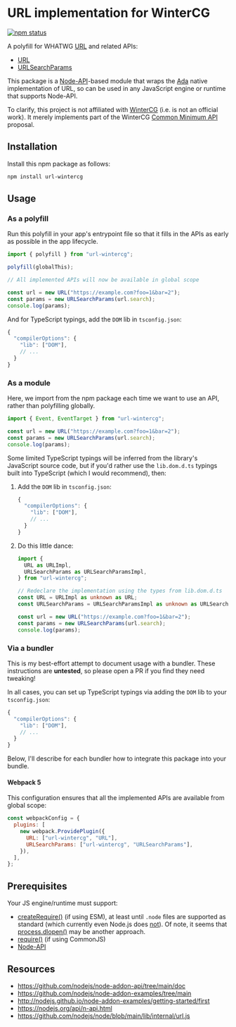 # URL implementation for WinterCG

[![npm status](https://img.shields.io/npm/v/url-wintercg.svg)](https://npm.im/url-wintercg)

A polyfill for WHATWG [URL](https://url.spec.whatwg.org/#url-parsing) and related APIs:

- [URL](https://developer.mozilla.org/en-US/docs/Web/API/URL)
- [URLSearchParams](https://developer.mozilla.org/en-US/docs/Web/API/URLSearchParams)

This package is a [Node-API](https://nodejs.org/api/n-api.html)-based module that wraps the [Ada](https://github.com/ada-url/ada) native implementation of URL, so can be used in any JavaScript engine or runtime that supports Node-API.

To clarify, this project is not affiliated with [WinterCG](https://wintercg.org) (i.e. is not an official work). It merely implements part of the WinterCG [Common Minimum API](https://github.com/wintercg/proposal-common-minimum-api) proposal.

## Installation

Install this npm package as follows:

```sh
npm install url-wintercg
```

## Usage

### As a polyfill

Run this polyfill in your app's entrypoint file so that it fills in the APIs as early as possible in the app lifecycle.

```js
import { polyfill } from "url-wintercg";

polyfill(globalThis);

// All implemented APIs will now be available in global scope

const url = new URL("https://example.com?foo=1&bar=2");
const params = new URLSearchParams(url.search);
console.log(params);
```

And for TypeScript typings, add the `DOM` lib in `tsconfig.json`:

```js
{
  "compilerOptions": {
    "lib": ["DOM"],
    // ...
  }
}
```

### As a module

Here, we import from the npm package each time we want to use an API, rather than polyfilling globally.

```js
import { Event, EventTarget } from "url-wintercg";

const url = new URL("https://example.com?foo=1&bar=2");
const params = new URLSearchParams(url.search);
console.log(params);
```

Some limited TypeScript typings will be inferred from the library's JavaScript source code, but if you'd rather use the `lib.dom.d.ts` typings built into TypeScript (which I would recommend), then:

1. Add the `DOM` lib in `tsconfig.json`:

   ```js
   {
     "compilerOptions": {
       "lib": ["DOM"],
       // ...
     }
   }
   ```

2. Do this little dance:

   ```ts
   import {
     URL as URLImpl,
     URLSearchParams as URLSearchParamsImpl,
   } from "url-wintercg";

   // Redeclare the implementation using the types from lib.dom.d.ts
   const URL = URLImpl as unknown as URL;
   const URLSearchParams = URLSearchParamsImpl as unknown as URLSearchParams;

   const url = new URL("https://example.com?foo=1&bar=2");
   const params = new URLSearchParams(url.search);
   console.log(params);
   ```

### Via a bundler

This is my best-effort attempt to document usage with a bundler. These instructions are **untested**, so please open a PR if you find they need tweaking!

In all cases, you can set up TypeScript typings via adding the `DOM` lib to your `tsconfig.json`:

```js
{
  "compilerOptions": {
    "lib": ["DOM"],
    // ...
  }
}
```

Below, I'll describe for each bundler how to integrate this package into your bundle.

#### Webpack 5

This configuration ensures that all the implemented APIs are available from global scope:

```js
const webpackConfig = {
  plugins: [
    new webpack.ProvidePlugin({
      URL: ["url-wintercg", "URL"],
      URLSearchParams: ["url-wintercg", "URLSearchParams"],
    }),
  ],
};
```

## Prerequisites

Your JS engine/runtime must support:

- [createRequire()](https://nodejs.org/api/module.html#modulecreaterequirefilename) (if using ESM), at least until `.node` files are supported as standard (which currently even Node.js does [not](https://github.com/nodejs/node/issues/40541)). Of note, it seems that [process.dlopen()](https://nodejs.org/dist/latest-v14.x/docs/api/esm.html#esm_no_native_module_loading) may be another approach.
- [require()](https://nodejs.org/api/modules.html#requireid) (if using CommonJS)
- [Node-API](https://nodejs.org/api/n-api.html)

## Resources

- https://github.com/nodejs/node-addon-api/tree/main/doc
- https://github.com/nodejs/node-addon-examples/tree/main
- http://nodejs.github.io/node-addon-examples/getting-started/first
- https://nodejs.org/api/n-api.html
- https://github.com/nodejs/node/blob/main/lib/internal/url.js
